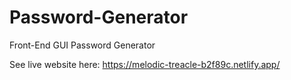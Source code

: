 # Password-Generator
Front-End GUI Password Generator

See live website here: https://melodic-treacle-b2f89c.netlify.app/
